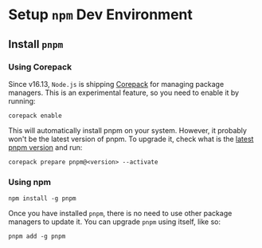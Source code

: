 # Setup `npm` Dev Environment

## Install `pnpm`

### Using Corepack

Since v16.13, `Node.js` is shipping
[Corepack](https://nodejs.org/api/corepack.html) for managing package managers.
This is an experimental feature, so you need to enable it by running:

    corepack enable

This will automatically install pnpm on your system. However, it probably won't
be the latest version of pnpm. To upgrade it, check what is the
[latest pnpm version](https://github.com/pnpm/pnpm/releases/latest) and run:

    corepack prepare pnpm@<version> --activate

### Using npm

    npm install -g pnpm

Once you have installed `pnpm`, there is no need to use other package managers
to update it. You can upgrade `pnpm` using itself, like so:

    pnpm add -g pnpm
